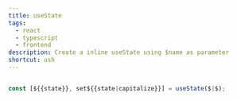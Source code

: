 ```yaml
---
title: useState
tags:
  - react
  - typescript
  - frontend
description: Create a inline useState using $name as parameter
shortcut: ush
---
```


```typescript

const [${{state}}, set${{state|capitalize}}] = useState($|$);

```
